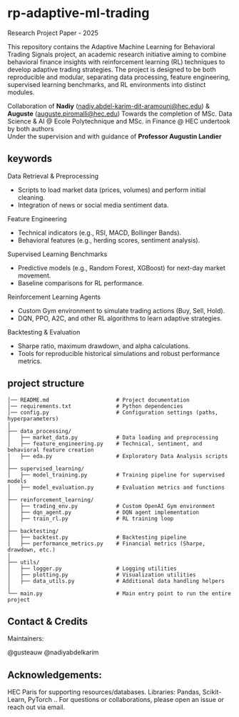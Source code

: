 # rp-adaptive-ml-trading
Research Project Paper - 2025

This repository contains the Adaptive Machine Learning for Behavioral Trading Signals project, an academic research initiative aiming to combine behavioral finance insights with reinforcement learning (RL) techniques to develop adaptive trading strategies. The project is designed to be both reproducible and modular, separating data processing, feature engineering, supervised learning benchmarks, and RL environments into distinct modules.

Collaboration of **Nadiy** (nadiy.abdel-karim-dit-aramouni@hec.edu) & **Auguste** (auguste.piromalli@hec.edu) 
Towards the completion of MSc. Data Science & AI @ Ecole Polytechnique and MSc. in Finance @ HEC undertook by both authors  
Under the supervision and with guidance of **Professor Augustin Landier**

## keywords

Data Retrieval & Preprocessing
- Scripts to load market data (prices, volumes) and perform initial cleaning.
- Integration of news or social media sentiment data.

Feature Engineering
- Technical indicators (e.g., RSI, MACD, Bollinger Bands).
- Behavioral features (e.g., herding scores, sentiment analysis).

Supervised Learning Benchmarks
- Predictive models (e.g., Random Forest, XGBoost) for next-day market movement.
- Baseline comparisons for RL performance.

Reinforcement Learning Agents
- Custom Gym environment to simulate trading actions (Buy, Sell, Hold).
- DQN, PPO, A2C, and other RL algorithms to learn adaptive strategies.

Backtesting & Evaluation
- Sharpe ratio, maximum drawdown, and alpha calculations.
- Tools for reproducible historical simulations and robust performance metrics.

## project structure

```adaptive_ml_trading/
│── README.md                     # Project documentation
│── requirements.txt              # Python dependencies
│── config.py                     # Configuration settings (paths, hyperparameters)
│
├── data_processing/
│   ├── market_data.py            # Data loading and preprocessing
│   ├── feature_engineering.py    # Technical, sentiment, and behavioral feature creation
│   ├── eda.py                    # Exploratory Data Analysis scripts
│
├── supervised_learning/
│   ├── model_training.py         # Training pipeline for supervised models
│   ├── model_evaluation.py       # Evaluation metrics and functions
│
├── reinforcement_learning/
│   ├── trading_env.py            # Custom OpenAI Gym environment
│   ├── dqn_agent.py              # DQN agent implementation
│   ├── train_rl.py               # RL training loop
│
├── backtesting/
│   ├── backtest.py               # Backtesting pipeline
│   ├── performance_metrics.py    # Financial metrics (Sharpe, drawdown, etc.)
│
├── utils/
│   ├── logger.py                 # Logging utilities
│   ├── plotting.py               # Visualization utilities
│   ├── data_utils.py             # Additional data handling helpers
│
└── main.py                       # Main entry point to run the entire project
```

## Contact & Credits

Maintainers:

@gusteauw
@nadiyabdelkarim

## Acknowledgements:

HEC Paris for supporting resources/databases.
Libraries: Pandas, Scikit-Learn, PyTorch ..
For questions or collaborations, please open an issue or reach out via email.
